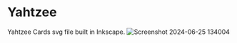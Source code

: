 # Yahtzee
Yahtzee Cards
svg file built in Inkscape. 
![Screenshot 2024-06-25 134004](https://github.com/wanderingmoose/Yahtzee/assets/12417916/e8738502-97a6-48d2-bcae-08e4956f0d3b)

